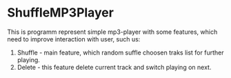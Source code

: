 # ShuffleMP3Player

This is programm represent simple mp3-player with some features, which need to improve interaction with user, such us:

 1) Shuffle - main feature, which random suffle choosen traks list for further playing.
 2) Delete - this feature delete current track and switch playing on next.

